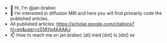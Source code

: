 - 👋 Hi, I’m @jan-brabec
- 👀 I’m interested in diffusion MRI and here you will find primarily code the published articles.
- All published articles: https://scholar.google.com/citations?hl=en&user=c01AYp4AAAAJ
- 📫 How to reach me on jan.brabec [at] med [dot] lu [dot] se

